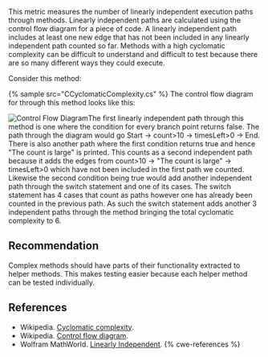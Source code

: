 This metric measures the number of linearly independent execution paths through methods. Linearly independent paths are calculated using the control flow diagram for a piece of code. A linearly independent path includes at least one new edge that has not been included in any linearly independent path counted so far. Methods with a high cyclomatic complexity can be difficult to understand and difficult to test because there are so many different ways they could execute.

Consider this method:

{% sample src="CCyclomaticComplexity.cs" %}
The control flow diagram for through this method looks like this:

![Control Flow Diagram](CCyclomaticComplexity.png)The first linearly independent path through this method is one where the condition for every branch point returns false. The path through the diagram would go Start &rarr; count&gt;10 &rarr; timesLeft&gt;0 &rarr; End. There is also another path where the first condition returns true and hence "The count is large" is printed. This counts as a second independent path because it adds the edges from count&gt;10 &rarr; "The count is large" &rarr; timesLeft&gt;0 which have not been included in the first path we counted. Likewise the second condition being true would add another independent path through the switch statement and one of its cases. The switch statement has 4 cases that count as paths however one has already been counted in the previous path. As such the switch statement adds another 3 independent paths through the method bringing the total cyclomatic complexity to 6.


## Recommendation
Complex methods should have parts of their functionality extracted to helper methods. This makes testing easier because each helper method can be tested individually.


## References
* Wikipedia. [Cyclomatic complexity](http://en.wikipedia.org/wiki/Cyclomatic_complexity).
* Wikipedia. [Control flow diagram](http://en.wikipedia.org/wiki/Control_flow_diagram).
* Wolfram MathWorld. [Linearly Independent](http://mathworld.wolfram.com/LinearlyIndependent.html).
{% cwe-references %}
